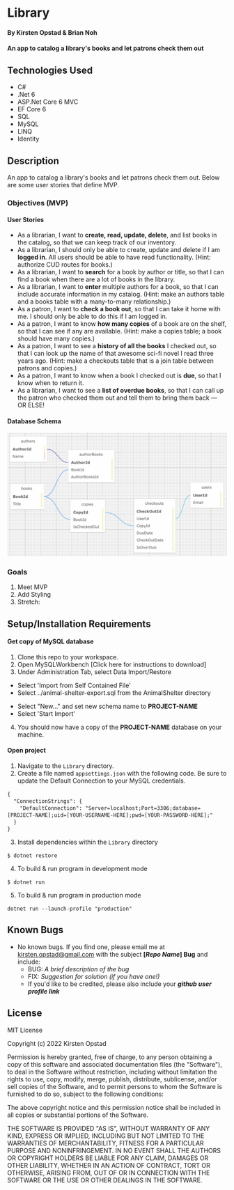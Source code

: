 # Library

#### By Kirsten Opstad & Brian Noh

#### An app to catalog a library's books and let patrons check them out

## Technologies Used

* C#
* .Net 6
* ASP.Net Core 6 MVC
* EF Core 6
* SQL
* MySQL
* LINQ
* Identity

## Description

An app to catalog a library's books and let patrons check them out. Below are some user stories that define MVP.

### Objectives (MVP)

#### User Stories
* As a librarian, I want to __create, read, update, delete__, and list books in the catalog, so that we can keep track of our inventory.
* As a librarian, I should only be able to create, update and delete if I am __logged in__. All users should be able to have read functionality. (Hint: authorize CUD routes for books.)
* As a librarian, I want to __search__ for a book by author or title, so that I can find a book when there are a lot of books in the library.
* As a librarian, I want to __enter__ multiple authors for a book, so that I can include accurate information in my catalog. (Hint: make an authors table and a books table with a many-to-many relationship.)
* As a patron, I want to __check a book out__, so that I can take it home with me. I should only be able to do this if I am logged in.
* As a patron, I want to know __how many copies__ of a book are on the shelf, so that I can see if any are available. (Hint: make a copies table; a book should have many copies.)
* As a patron, I want to see a __history of all the books__ I checked out, so that I can look up the name of that awesome sci-fi novel I read three years ago. (Hint: make a checkouts table that is a join table between patrons and copies.)
* As a patron, I want to know when a book I checked out is __due__, so that I know when to return it.
* As a librarian, I want to see a __list of overdue books__, so that I can call up the patron who checked them out and tell them to bring them back — OR ELSE!

#### Database Schema

![Screenshot of Databases](./Library/wwwroot/images/schema1.png)

<!-- [Link to operational site](http://www.kirstenopstad.github.com/<REPOSITORY NAME>) -->

### Goals
1. Meet MVP
2. Add Styling
3. Stretch: 

## Setup/Installation Requirements

#### Get copy of MySQL database
1. Clone this repo to your workspace.
2. Open MySQLWorkbench [Click here for instructions to download]
3. Under Administration Tab, select Data Import/Restore
  * Select 'Import from Self Contained File'
  * Select ../animal-shelter-export.sql from the AnimalShelter directory
  <!-- ![Screenshot of MySQL Import Settings](INSERT SCREENSHOT LINK) -->
  * Select "New..." and set new schema name to **PROJECT-NAME**
  * Select 'Start Import'
4. You should now have a copy of the **PROJECT-NAME** database on your machine.

#### Open project
1. Navigate to the `Library` directory.
2. Create a file named `appsettings.json` with the following code. Be sure to update the Default Connection to your MySQL credentials.
```
{
  "ConnectionStrings": {
    "DefaultConnection": "Server=localhost;Port=3306;database=[PROJECT-NAME];uid=[YOUR-USERNAME-HERE];pwd=[YOUR-PASSWORD-HERE];"
  }
}
```
3. Install dependencies within the `Library` directory
```
$ dotnet restore
````

4. To build & run program in development mode 
 ```
 $ dotnet run
 ```

5. To build & run program in production mode 
 ```
 dotnet run --launch-profile "production"
 ```

## Known Bugs

* No known bugs. If you find one, please email me at kirsten.opstad@gmail.com with the subject **[_Repo Name_] Bug** and include:
  * BUG: _A brief description of the bug_
  * FIX: _Suggestion for solution (if you have one!)_
  * If you'd like to be credited, please also include your **_github user profile link_**

## License

MIT License

Copyright (c) 2022 Kirsten Opstad 

Permission is hereby granted, free of charge, to any person obtaining a copy of this software and associated documentation files (the "Software"), to deal in the Software without restriction, including without limitation the rights to use, copy, modify, merge, publish, distribute, sublicense, and/or sell copies of the Software, and to permit persons to whom the Software is furnished to do so, subject to the following conditions:

The above copyright notice and this permission notice shall be included in all copies or substantial portions of the Software.

THE SOFTWARE IS PROVIDED "AS IS", WITHOUT WARRANTY OF ANY KIND, EXPRESS OR IMPLIED, INCLUDING BUT NOT LIMITED TO THE WARRANTIES OF MERCHANTABILITY, FITNESS FOR A PARTICULAR PURPOSE AND NONINFRINGEMENT. IN NO EVENT SHALL THE AUTHORS OR COPYRIGHT HOLDERS BE LIABLE FOR ANY CLAIM, DAMAGES OR OTHER LIABILITY, WHETHER IN AN ACTION OF CONTRACT, TORT OR OTHERWISE, ARISING FROM, OUT OF OR IN CONNECTION WITH THE SOFTWARE OR THE USE OR OTHER DEALINGS IN THE SOFTWARE.
